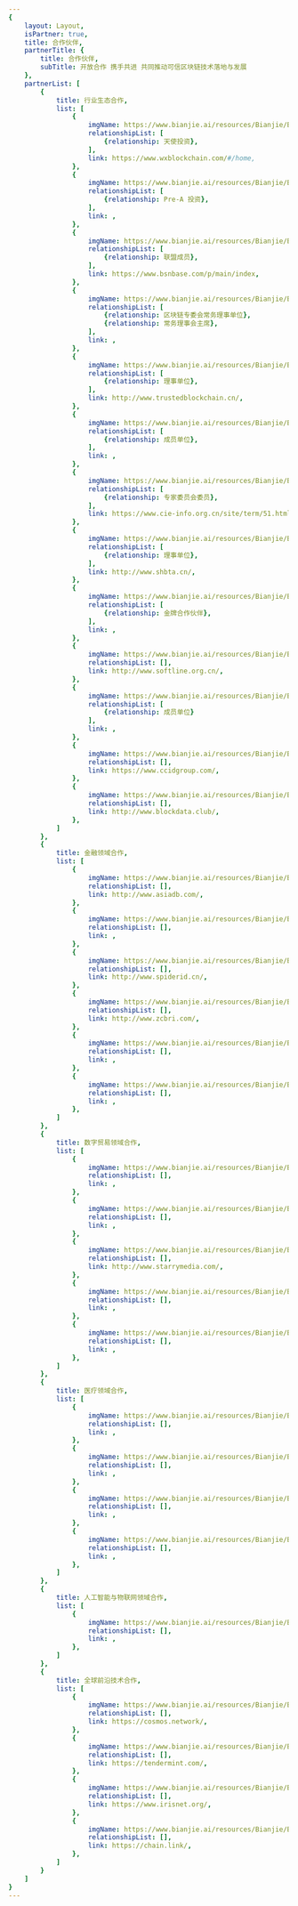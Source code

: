 ```yaml
---
{
    layout: Layout,
    isPartner: true,
    title: 合作伙伴,
    partnerTitle: {
        title: 合作伙伴,
        subTitle: 开放合作 携手共进 共同推动可信区块链技术落地与发展
    },
    partnerList: [
        {
            title: 行业生态合作,
            list: [
                {
                    imgName: https://www.bianjie.ai/resources/Bianjie/BJHOME-IMAGE/partners/industry_ecology/wx_logo.png,
                    relationshipList: [
                        {relationship: 天使投资},
                    ],
                    link: https://www.wxblockchain.com/#/home,
                },
                {
                    imgName: https://www.bianjie.ai/resources/Bianjie/BJHOME-IMAGE/partners/industry_ecology/xwlzb_logo.png,
                    relationshipList: [
                        {relationship: Pre-A 投资},
                    ],
                    link: ,
                },
                {
                    imgName: https://www.bianjie.ai/resources/Bianjie/BJHOME-IMAGE/partners/industry_ecology/bsn_logo.png,
                    relationshipList: [
                        {relationship: 联盟成员},
                    ],
                    link: https://www.bsnbase.com/p/main/index,
                },
                {
                    imgName: https://www.bianjie.ai/resources/Bianjie/BJHOME-IMAGE/partners/industry_ecology/casme_logo.png,
                    relationshipList: [
                        {relationship: 区块链专委会常务理事单位},
                        {relationship: 常务理事会主席},
                    ],
                    link: ,
                },
                {
                    imgName: https://www.bianjie.ai/resources/Bianjie/BJHOME-IMAGE/partners/industry_ecology/tbi_logo.png,
                    relationshipList: [
                        {relationship: 理事单位},
                    ],
                    link: http://www.trustedblockchain.cn/,
                },
                {
                    imgName: https://www.bianjie.ai/resources/Bianjie/BJHOME-IMAGE/partners/industry_ecology/tc601.png,
                    relationshipList: [
                        {relationship: 成员单位},
                    ],
                    link: ,
                },
                {
                    imgName: https://www.bianjie.ai/resources/Bianjie/BJHOME-IMAGE/partners/industry_ecology/cie_logo.png,
                    relationshipList: [
                        {relationship: 专家委员会委员},
                    ],
                    link: https://www.cie-info.org.cn/site/term/51.html,
                },
                {
                    imgName: https://www.bianjie.ai/resources/Bianjie/BJHOME-IMAGE/partners/industry_ecology/shbta_logo.png,
                    relationshipList: [
                        {relationship: 理事单位},
                    ],
                    link: http://www.shbta.cn/,
                },
                {
                    imgName: https://www.bianjie.ai/resources/Bianjie/BJHOME-IMAGE/partners/industry_ecology/jxm_logo.png,
                    relationshipList: [
                        {relationship: 金牌合作伙伴},
                    ],
                    link: ,
                },
                {
                    imgName: https://www.bianjie.ai/resources/Bianjie/BJHOME-IMAGE/partners/industry_ecology/shso_logo.png,
                    relationshipList: [],
                    link: http://www.softline.org.cn/,
                },
                {
                    imgName: https://www.bianjie.ai/resources/Bianjie/BJHOME-IMAGE/partners/industry_ecology/dida.png,
                    relationshipList: [
                        {relationship: 成员单位}
                    ],
                    link: ,
                },
                {
                    imgName: https://www.bianjie.ai/resources/Bianjie/BJHOME-IMAGE/partners/industry_ecology/ccid_logo.png,
                    relationshipList: [],
                    link: https://www.ccidgroup.com/,
                },
                {
                    imgName: https://www.bianjie.ai/resources/Bianjie/BJHOME-IMAGE/partners/industry_ecology/lt_logo.png,
                    relationshipList: [],
                    link: http://www.blockdata.club/,
                },
            ]
        },
        {
            title: 金融领域合作,
            list: [
                {
                    imgName: https://www.bianjie.ai/resources/Bianjie/BJHOME-IMAGE/partners/financial_field/ADB_logo.jpg,
                    relationshipList: [],
                    link: http://www.asiadb.com/,
                },
                {
                    imgName: https://www.bianjie.ai/resources/Bianjie/BJHOME-IMAGE/partners/financial_field/dfi_logo.png,
                    relationshipList: [],
                    link: ,
                },
                {
                    imgName: https://www.bianjie.ai/resources/Bianjie/BJHOME-IMAGE/partners/financial_field/ode_logo.png,
                    relationshipList: [],
                    link: http://www.spiderid.cn/,
                },
                {
                    imgName: https://www.bianjie.ai/resources/Bianjie/BJHOME-IMAGE/partners/financial_field/zcbri_logo.png,
                    relationshipList: [],
                    link: http://www.zcbri.com/,
                },
                {
                    imgName: https://www.bianjie.ai/resources/Bianjie/BJHOME-IMAGE/partners/financial_field/lg_logo.png,
                    relationshipList: [],
                    link: ,
                },
                {
                    imgName: https://www.bianjie.ai/resources/Bianjie/BJHOME-IMAGE/partners/financial_field/abld_logo.jpg,
                    relationshipList: [],
                    link: ,
                },
            ]
        },
        {
            title: 数字贸易领域合作,
            list: [
                {
                    imgName: https://www.bianjie.ai/resources/Bianjie/BJHOME-IMAGE/partners/digital_assets/SLZZ_logo.png,
                    relationshipList: [],
                    link: ,
                },
                {
                    imgName: https://www.bianjie.ai/resources/Bianjie/BJHOME-IMAGE/partners/digital_assets/hwj_logo.png,
                    relationshipList: [],
                    link: ,
                },
                {
                    imgName: https://www.bianjie.ai/resources/Bianjie/BJHOME-IMAGE/partners/digital_assets/xdkj_logo.png,
                    relationshipList: [],
                    link: http://www.starrymedia.com/,
                },
                {
                    imgName: https://www.bianjie.ai/resources/Bianjie/BJHOME-IMAGE/partners/digital_assets/sykj_logo.png,
                    relationshipList: [],
                    link: ,
                },
                {
                    imgName: https://www.bianjie.ai/resources/Bianjie/BJHOME-IMAGE/partners/digital_assets/wjlh_logo.jpg,
                    relationshipList: [],
                    link: ,
                },
            ]
        },
        {
            title: 医疗领域合作,
            list: [
                {
                    imgName: https://www.bianjie.ai/resources/Bianjie/BJHOME-IMAGE/partners/medical_field/xkl_logo.png,
                    relationshipList: [],
                    link: ,
                },
                {
                    imgName: https://www.bianjie.ai/resources/Bianjie/BJHOME-IMAGE/partners/medical_field/nxyl_logo.png,
                    relationshipList: [],
                    link: ,
                },
                {
                    imgName: https://www.bianjie.ai/resources/Bianjie/BJHOME-IMAGE/partners/medical_field/rhdk_logo.png,
                    relationshipList: [],
                    link: ,
                },
                {
                    imgName: https://www.bianjie.ai/resources/Bianjie/BJHOME-IMAGE/partners/medical_field/pdwszyzx_logo.png,
                    relationshipList: [],
                    link: ,
                },
            ]
        },
        {
            title: 人工智能与物联网领域合作,
            list: [
                {
                    imgName: https://www.bianjie.ai/resources/Bianjie/BJHOME-IMAGE/partners/ai_internet/xjkj_logo.png,
                    relationshipList: [],
                    link: ,
                },
            ]
        },
        {
            title: 全球前沿技术合作,
            list: [
                {
                    imgName: https://www.bianjie.ai/resources/Bianjie/BJHOME-IMAGE/partners/technology/cosmos_logo.png,
                    relationshipList: [],
                    link: https://cosmos.network/,
                },
                {
                    imgName: https://www.bianjie.ai/resources/Bianjie/BJHOME-IMAGE/partners/technology/tendermint_logo.png,
                    relationshipList: [],
                    link: https://tendermint.com/,
                },
                {
                    imgName: https://www.bianjie.ai/resources/Bianjie/BJHOME-IMAGE/partners/technology/irisnet_logo.png,
                    relationshipList: [],
                    link: https://www.irisnet.org/,
                },
                {
                    imgName: https://www.bianjie.ai/resources/Bianjie/BJHOME-IMAGE/partners/technology/chainlink_logo.png,
                    relationshipList: [],
                    link: https://chain.link/,
                },
            ]
        }
    ]
}
---
```

